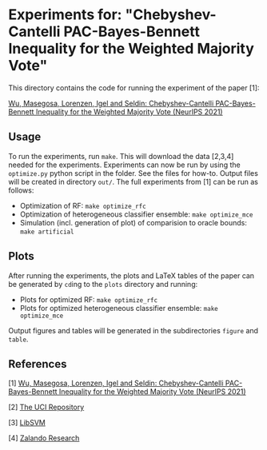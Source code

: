 # Experiments for: "Chebyshev-Cantelli PAC-Bayes-Bennett Inequality for the Weighted Majority Vote"
This directory contains the code for running the experiment of the paper [1]:

[Wu, Masegosa, Lorenzen, Igel and Seldin: Chebyshev-Cantelli PAC-Bayes-Bennett Inequality for the Weighted Majority Vote (NeurIPS 2021)](https://arxiv.org/abs/2106.13624)

## Usage
To run the experiments, run `make`. This will download the data [2,3,4] needed for the experiments.
Experiments can now be run by using the `optimize.py` python script in the folder. See the files for how-to. Output files will be created in directory `out/`.
The full experiments from [1] can be run as follows:

* Optimization of RF: `make optimize_rfc`
* Optimization of heterogeneous classifier ensemble: `make optimize_mce`
* Simulation (incl. generation of plot) of comparision to oracle bounds: `make artificial`

## Plots
After running the experiments, the plots and LaTeX tables of the paper can be generated by `cd`ing to the `plots` directory and running:

* Plots for optimized RF: `make optimize_rfc`
* Plots for optimized heterogeneous classifier ensemble: `make optimize_mce`

Output figures and tables will be generated in the subdirectories `figure` and `table`.

## References
\[1\] [Wu, Masegosa, Lorenzen, Igel and Seldin: Chebyshev-Cantelli PAC-Bayes-Bennett Inequality for the Weighted Majority Vote (NeurIPS 2021)](https://arxiv.org/abs/2106.13624)

\[2\] [The UCI Repository](https://archive.ics.uci.edu/ml/index.php)

\[3\] [LibSVM](https://www.csie.ntu.edu.tw/~cjlin/libsvmtools/datasets/)

\[4\] [Zalando Research](https://research.zalando.com/welcome/mission/research-projects/fashion-mnist/)